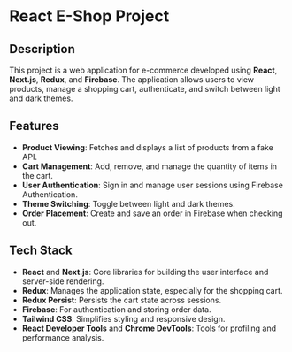 # React E-Shop Project

## Description

This project is a web application for e-commerce developed using **React**, **Next.js**, **Redux**, and **Firebase**. The application allows users to view products, manage a shopping cart, authenticate, and switch between light and dark themes.

## Features

- **Product Viewing**: Fetches and displays a list of products from a fake API.
- **Cart Management**: Add, remove, and manage the quantity of items in the cart.
- **User Authentication**: Sign in and manage user sessions using Firebase Authentication.
- **Theme Switching**: Toggle between light and dark themes.
- **Order Placement**: Create and save an order in Firebase when checking out.

## Tech Stack

- **React** and **Next.js**: Core libraries for building the user interface and server-side rendering.
- **Redux**: Manages the application state, especially for the shopping cart.
- **Redux Persist**: Persists the cart state across sessions.
- **Firebase**: For authentication and storing order data.
- **Tailwind CSS**: Simplifies styling and responsive design.
- **React Developer Tools** and **Chrome DevTools**: Tools for profiling and performance analysis.


